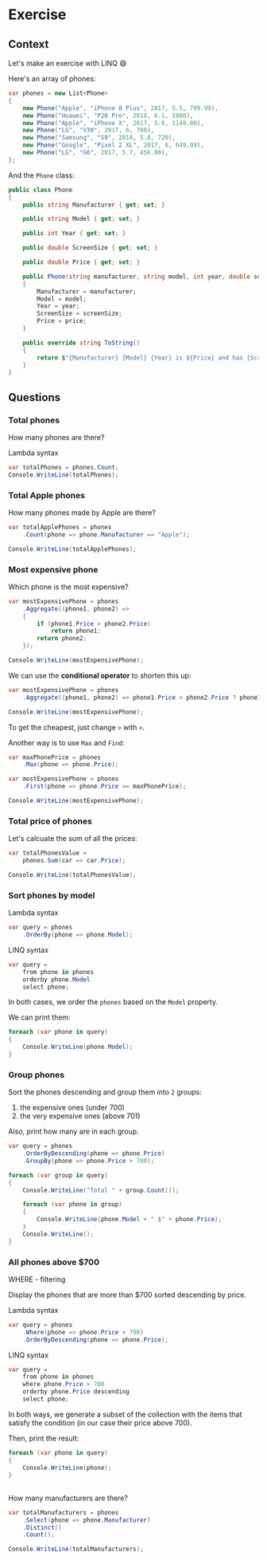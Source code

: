 # Exercise

## Context

Let's make an exercise with LINQ :smile:

Here's an array of phones:

``` csharp
var phones = new List<Phone>
{
    new Phone("Apple", "iPhone 8 Plus", 2017, 5.5, 799.99),
    new Phone("Huawei", "P20 Pro", 2018, 6.1, 1000),
    new Phone("Apple", "iPhone X", 2017, 5.8, 1149.00),
    new Phone("LG", "V30", 2017, 6, 700),
    new Phone("Samsung", "S9", 2018, 5.8, 720),
    new Phone("Google", "Pixel 2 XL", 2017, 6, 649.99),
    new Phone("LG", "G6", 2017, 5.7, 456.00),
};
```

And the `Phone` class:

``` csharp
public class Phone
{
    public string Manufacturer { get; set; }

    public string Model { get; set; }

    public int Year { get; set; }

    public double ScreenSize { get; set; }

    public double Price { get; set; }

    public Phone(string manufacturer, string model, int year, double screenSize, double price)
    {
        Manufacturer = manufacturer;
        Model = model;
        Year = year;
        ScreenSize = screenSize;
        Price = price;
    }

    public override string ToString()
    {
        return $"{Manufacturer} {Model} {Year} is ${Price} and has {ScreenSize}\"";
    }
}
```

## Questions

### Total phones

How many phones are there?

Lambda syntax

``` cs
var totalPhones = phones.Count;
Console.WriteLine(totalPhones);
```

### Total Apple phones

How many phones made by Apple are there?

``` cs
var totalApplePhones = phones
    .Count(phone => phone.Manufacturer == "Apple");

Console.WriteLine(totalApplePhones);
```

### Most expensive phone

Which phone is the most expensive?

``` csharp
var mostExpensivePhone = phones
    .Aggregate((phone1, phone2) =>
    {
        if (phone1.Price > phone2.Price)
            return phone1;
        return phone2;
    });

Console.WriteLine(mostExpensivePhone);
```

We can use the **conditional operator** to shorten this up:

``` csharp
var mostExpensivePhone = phones
    .Aggregate((phone1, phone2) => phone1.Price > phone2.Price ? phone1 : phone2);

Console.WriteLine(mostExpensivePhone);
```

To get the cheapest, just change `>` with `<`.

Another way is to use `Max` and `Find`:

``` cs
var maxPhonePrice = phones
    .Max(phone => phone.Price);

var mostExpensivePhone = phones
    .First(phone => phone.Price == maxPhonePrice);

Console.WriteLine(mostExpensivePhone);
```

### Total price of phones

Let's calcuate the sum of all the prices:

``` cs
var totalPhonesValue =
    phones.Sum(car => car.Price);

Console.WriteLine(totalPhonesValue);
```

### Sort phones by model

Lambda syntax

``` csharp
var query = phones
    .OrderBy(phone => phone.Model);
```

LINQ syntax

``` csharp
var query =
    from phone in phones
    orderby phone.Model
    select phone;
```

In both cases, we order the `phones` based on the `Model` property.

We can print them:

``` csharp
foreach (var phone in query)
{
    Console.WriteLine(phone.Model);
}
```

### Group phones

Sort the phones descending and group them into `2` groups: 
1. the expensive ones (under 700)
2. the very expensive ones (above 701)

Also, print how many are in each group.

``` csharp
var query = phones
    .OrderByDescending(phone => phone.Price)
    .GroupBy(phone => phone.Price > 700);

foreach (var group in query)
{
    Console.WriteLine("Total " + group.Count());

    foreach (var phone in group)
    {
        Console.WriteLine(phone.Model + " $" + phone.Price);
    }
    Console.WriteLine();
}
```

### All phones above $700 

WHERE - filtering

Display the phones that are more than $700 sorted descending by price.

Lambda syntax

``` csharp
var query = phones
    .Where(phone => phone.Price > 700)
    .OrderByDescending(phone => phone.Price);
```

LINQ syntax

``` csharp
var query =
    from phone in phones
    where phone.Price > 700
    orderby phone.Price descending
    select phone;
```

In both ways, we generate a subset of the collection with the items that satisfy the condition (in our case their price above 700).

Then, print the result:

``` csharp
foreach (var phone in query)
{
    Console.WriteLine(phone);
}
```

## 
How many manufacturers are there?

``` csharp
var totalManufacturers = phones
    .Select(phone => phone.Manufacturer)
    .Distinct()
    .Count();

Console.WriteLine(totalManufacturers);
```
